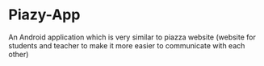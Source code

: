 # Piazy-App
An Android application which is very similar to piazza website (website for students and teacher to make it more easier to communicate with each other)

